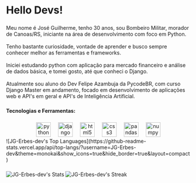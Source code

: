 <h1 align="left">Hello Devs!</h1>

###

<p align="left">Meu nome é José Guilherme, tenho 30 anos, sou Bombeiro Militar,  morador de Canoas/RS, iniciante na área de desenvolvimento com foco em Python.<br><br>Tenho bastante curiosidade, vontade de aprender e busco sempre conhecer melhor as ferramentas e frameworks.<br><br>Iniciei estudando python com aplicação para mercado financeiro e análise de dados básica, e tomei gosto, até que conheci o Django.<br><br>Atualmente sou aluno do Dev Felipe Azambuja da PycodeBR, com curso Django Master em andamento, focado em desenvolvimento de aplicações web e API's em geral e API's de Inteligência Artificial.</p>

###

<h4 align="left">Tecnologias e Ferramentas:</h4>

###

<div align="center">
  <img src="https://skillicons.dev/icons?i=py" height="40" alt="python logo"  />
  <img width="12" />
  <img src="https://cdn.jsdelivr.net/gh/devicons/devicon/icons/django/django-plain.svg" height="40" alt="django logo"  />
  <img width="12" />
  <img src="https://cdn.jsdelivr.net/gh/devicons/devicon/icons/html5/html5-original.svg" height="40" alt="html5 logo"  />
  <img width="12" />
  <img src="https://cdn.jsdelivr.net/gh/devicons/devicon/icons/css3/css3-original.svg" height="40" alt="css3 logo"  />
  <img width="12" />
  <img src="https://cdn.jsdelivr.net/gh/devicons/devicon/icons/pandas/pandas-original.svg" height="40" alt="pandas logo"  />
  <img width="12" />
  <img src="https://cdn.jsdelivr.net/gh/devicons/devicon/icons/numpy/numpy-original.svg" height="40" alt="numpy logo"  />
</div>
![JG-Erbes-dev's Top Languages](https://github-readme-stats.vercel.app/api/top-langs/?username=JG-Erbes-dev&theme=monokai&show_icons=true&hide_border=true&layout=compact)


###

![JG-Erbes-dev's Stats](https://github-readme-stats.vercel.app/api?username=JG-Erbes-dev&theme=monokai&show_icons=true&hide_border=true&count_private=false)
![JG-Erbes-dev's Streak](https://github-readme-streak-stats.herokuapp.com/?user=JG-Erbes-dev&theme=monokai&hide_border=true)

###
